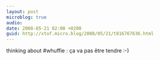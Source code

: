 ```yaml
---
layout: post
microblog: true
audio: 
date: 2008-05-21 02:00 +0200
guid: http://xtof.micro.blog/2008/05/21/t816767636.html
---
```

thinking about #whuffie : ça va pas être tendre :-)
